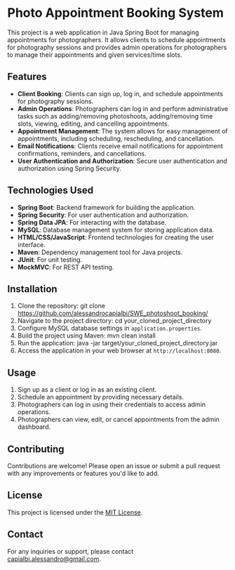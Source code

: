 # Photo Appointment Booking System

This project is a web application in Java Spring Boot for managing appointments for photographers. It allows clients to schedule appointments for photography sessions and provides admin operations for photographers to manage their appointments and given services/time slots.

## Features

- **Client Booking**: Clients can sign up, log in, and schedule appointments for photography sessions.
- **Admin Operations**: Photographers can log in and perform administrative tasks such as adding/removing photoshoots, adding/removing time slots, viewing, editing, and cancelling appointments.
- **Appointment Management**: The system allows for easy management of appointments, including scheduling, rescheduling, and cancellation.
- **Email Notifications**: Clients receive email notifications for appointment confirmations, reminders, and cancellations.
- **User Authentication and Authorization**: Secure user authentication and authorization using Spring Security.

## Technologies Used

- **Spring Boot**: Backend framework for building the application.
- **Spring Security**: For user authentication and authorization.
- **Spring Data JPA**: For interacting with the database.
- **MySQL**: Database management system for storing application data.
- **HTML/CSS/JavaScript**: Frontend technologies for creating the user interface.
- **Maven**: Dependency management tool for Java projects.
- **JUnit**: For unit testing.
- **MockMVC**: For REST API testing.

## Installation

1. Clone the repository: git clone https://github.com/alessandrocapialbi/SWE_photoshoot_booking/
2. Navigate to the project directory: cd your_cloned_project_directory
3. Configure MySQL database settings in `application.properties`.
4. Build the project using Maven: mvn clean install
5. Run the application: java -jar target/your_cloned_project_directory.jar
6. Access the application in your web browser at `http://localhost:8080`.

## Usage

1. Sign up as a client or log in as an existing client.
2. Schedule an appointment by providing necessary details.
3. Photographers can log in using their credentials to access admin operations.
4. Photographers can view, edit, or cancel appointments from the admin dashboard.

## Contributing

Contributions are welcome! Please open an issue or submit a pull request with any improvements or features you'd like to add.

## License

This project is licensed under the [MIT License](LICENSE).

## Contact

For any inquiries or support, please contact [capialbi.alessandro@gmail.com](mailto:capialbi.alessandro@gmail.com).






